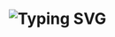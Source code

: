 <div align="center">
    <h1>
        <img src="https://readme-typing-svg.herokuapp.com?font=Jetbrains+mono&size=40&duration=3000&color=33FF33&center=true&vCenter=true&width=435&lines=Hey..+I'm+[Phumiphat Wongsathit];This+is..;..my+Github..;" alt="Typing SVG"/>
    </h1>
</div>
